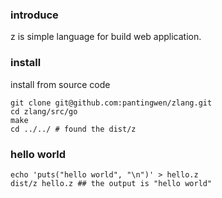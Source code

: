 ### introduce
 z is simple language for build web application.

### install

install from source code
```shell
git clone git@github.com:pantingwen/zlang.git
cd zlang/src/go
make
cd ../../ # found the dist/z
```
### hello world

```shell
echo 'puts("hello world", "\n")' > hello.z
dist/z hello.z ## the output is "hello world"
```